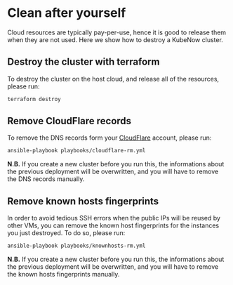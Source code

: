 # Clean after yourself
Cloud resources are typically pay-per-use, hence it is good to release them when they are not used. Here we show how to destroy a KubeNow cluster. 

## Destroy the cluster with terraform
To destroy the cluster on the host cloud, and release all of the resources, please run:

```bash
terraform destroy
```

## Remove CloudFlare records
To remove the DNS records form your [CloudFlare](https://www.cloudflare.com/) account, please run:

```bash
ansible-playbook playbooks/cloudflare-rm.yml
```

**N.B.** If you create a new cluster before you run this, the informations about the previous deployment will be overwritten, and you will have to remove the DNS records manually.

## Remove known hosts fingerprints
In order to avoid tedious SSH errors when the public IPs will be reused by other VMs, you can remove the known host fingerprints for the instances you just destroyed. To do so, please run:

```bash
ansible-playbook playbooks/knownhosts-rm.yml
```

**N.B.** If you create a new cluster before you run this, the informations about the previous deployment will be overwritten, and you will have to remove the known hosts fingerprints manually.